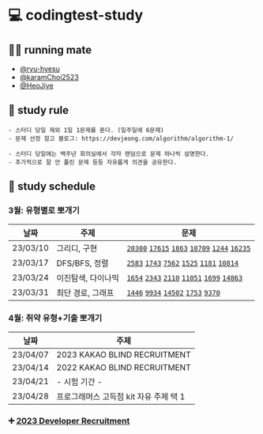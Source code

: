 # 💻 codingtest-study

## 🏃‍♀️ running mate

- [@ryu-hyesu](https://github.com/ryu-hyesu)
- [@karamChoi2523](https://github.com/karamChoi2523)
- [@HeoJiye](https://github.com/HeoJiye)

## 📌 study rule

```
- 스터디 당일 제외 1일 1문제를 푼다. (일주일에 6문제)
- 문제 선정 참고 블로그: https://devjeong.com/algorithm/algorithm-1/

- 스터디 당일에는 백주년 회의실에서 각자 랜덤으로 문제 하나씩 설명한다.
- 추가적으로 잘 안 풀린 문제 등등 자유롭게 의견을 공유한다.
```

## 📆 study schedule

### 3월: 유형별로 뽀개기

| 날짜     | 주제               | 문제                                                                                                                                                                                                                                                                                              |
| -------- | ------------------ | ------------------------------------------------------------------------------------------------------------------------------------------------------------------------------------------------------------------------------------------------------------------------------------------------- |
| 23/03/10 | 그리디, 구현       | [`20300`](https://www.acmicpc.net/problem/20300) [`17615`](https://www.acmicpc.net/problem/17615) [`1863`](https://www.acmicpc.net/problem/1863) [`10709`](https://www.acmicpc.net/problem/10709) [`1244`](https://www.acmicpc.net/problem/1244) [`16235`](https://www.acmicpc.net/problem/16235) |
| 23/03/17 | DFS/BFS, 정렬      | [`2583`](https://www.acmicpc.net/problem/2583) [`1743`](https://www.acmicpc.net/problem/1743) [`7562`](https://www.acmicpc.net/problem/7562) [`1525`](https://www.acmicpc.net/problem/1525) [`1181`](https://www.acmicpc.net/problem/1181) [`10814`](https://www.acmicpc.net/problem/10814)       |
| 23/03/24 | 이진탐색, 다이나믹 | [`1654`](https://www.acmicpc.net/problem/1654) [`2343`](https://www.acmicpc.net/problem/2343) [`2110`](https://www.acmicpc.net/problem/2110) [`11051`](https://www.acmicpc.net/problem/11051) [`1699`](https://www.acmicpc.net/problem/1699) [`14863`](https://www.acmicpc.net/problem/14863)     |
| 23/03/31 | 최단 경로, 그래프  | [`1446`](https://www.acmicpc.net/problem/1446) [`9934`](https://www.acmicpc.net/problem/9934) [`14502`](https://www.acmicpc.net/problem/14502) [`1753`](https://www.acmicpc.net/problem/1753) [`9370`](https://www.acmicpc.net/problem/9370)                                                      |

### 4월: 취약 유형+기출 뽀개기

| 날짜     | 주제                                   |
| -------- | -------------------------------------- |
| 23/04/07 | 2023 KAKAO BLIND RECRUITMENT           |
| 23/04/14 | 2022 KAKAO BLIND RECRUITMENT           |
| 23/04/21 | - 시험 기간 -                          |
| 23/04/28 | 프로그래머스 고득점 kit 자유 주제 택 1 |

### ➕ [2023 Developer Recruitment](https://github.com/users/HeoJiye/projects/2)

